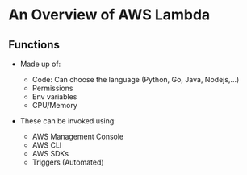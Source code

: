 # An Overview of AWS Lambda

## Functions
- Made up of:
	- Code: Can choose the language (Python, Go, Java, Nodejs,...)
	- Permissions
	- Env variables
	- CPU/Memory

- These can be invoked using:
	- AWS Management Console
	- AWS CLI
	- AWS SDKs
	- Triggers (Automated)

